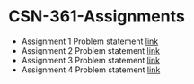 # CSN-361-Assignments

- Assignment 1 Problem statement [link](https://github.com/aagarwal1012/CSN-361-Assignments/blob/master/Assignment%201/prob_statement.pdf)  
- Assignment 2 Problem statement [link](https://github.com/aagarwal1012/CSN-361-Assignments/blob/master/Assignment%202/prob_statement.pdf)  
- Assignment 3 Problem statement [link](https://github.com/aagarwal1012/CSN-361-Assignments/blob/master/Assignment%203/prob_statement.pdf)   
- Assignment 4 Problem statement [link](https://github.com/aagarwal1012/CSN-361-Assignments/blob/master/Assignment%204/prob_statement.pdf) 
